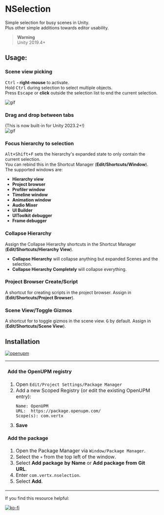 # NSelection
Simple selection for busy scenes in Unity.  
Plus other simple additions towards editor usability.

> **Warning**  
> Unity 2019.4+

## Usage:
### Scene view picking
<kbd>Ctrl</kbd> **- right-mouse** to activate.  
Hold <kbd>Ctrl</kbd> during selection to select multiple objects.  
Press <kbd>Escape</kbd> or **click** outside the selection list to end the current selection.  

![gif](http://vertx.xyz/Images/NSelection/nSelection4.gif)

### Drag and drop between tabs
(This is now built-in for Unity 2023.2+!)  
![gif](http://vertx.xyz/Images/NSelection/nSelectionDragging.gif)

### Focus hierarchy to selection
<kbd>Alt+Shift+F</kbd> sets the hierarchy's expanded state to only contain the current selection.  
You can rebind this in the Shortcut Manager (**Edit/Shortcuts/Window**).  
The supported windows are:
- **Hierarchy view**
- **Project browser**
- **Profiler window**
- **Timeline window**
- **Animation window**
- **Audio Mixer**
- **UI Builder**
- **UIToolkit debugger**
- **Frame debugger**

### Collapse Hierarchy
Assign the Collapse Hierarchy shortcuts in the Shortcut Manager (**Edit/Shortcuts/Hierarchy View**).  
- **Collapse Hierarchy** will collapse anything but expanded Scenes and the selection.
- **Collapse Hierarchy Completely** will collapse everything.

### Project Browser Create/Script
A shortcut for creating scripts in the project browser. Assign in (**Edit/Shortcuts/Project Browser**).

### Scene View/Toggle Gizmos
A shortcut for to toggle gizmos in the scene view. <kbd>G</kbd> by default. Assign in (**Edit/Shortcuts/Scene View**).

## Installation

[![openupm](https://img.shields.io/npm/v/com.vertx.nselection?label=openupm&registry_uri=https://package.openupm.com)](https://openupm.com/packages/com.vertx.nselection/)

<table><tr><td>

#### Add the OpenUPM registry
1. Open `Edit/Project Settings/Package Manager`
1. Add a new Scoped Registry (or edit the existing OpenUPM entry):
   ```
   Name: OpenUPM
   URL:  https://package.openupm.com/
   Scope(s): com.vertx
   ```
1. **Save**

#### Add the package
1. Open the Package Manager via `Window/Package Manager`.
1. Select the <kbd>+</kbd> from the top left of the window.
1. Select **Add package by Name** or **Add package from Git URL**.
1. Enter `com.vertx.nselection`.
1. Select **Add**.

</td></tr></table>

If you find this resource helpful:

[![ko-fi](https://ko-fi.com/img/githubbutton_sm.svg)](https://ko-fi.com/Z8Z42ZYHB)